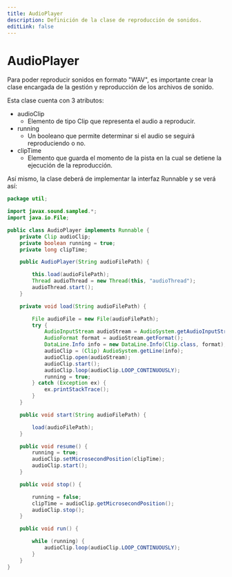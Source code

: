 ```yaml
---
title: AudioPlayer
description: Definición de la clase de reproducción de sonidos.
editLink: false
---
```


# AudioPlayer <Badge type="tip" text="Nuevo" vertical="middle" />

Para poder reproducir sonidos en formato "WAV", es importante crear la clase encargada de la gestión y reproducción de
los archivos de sonido.

Esta clase cuenta con 3 atributos:

- audioClip
    - Elemento de tipo Clip que representa el audio a reproducir.
- running
    - Un booleano que permite determinar si el audio se seguirá reproduciendo o no.
- clipTime
    - Elemento que guarda el momento de la pista en la cual se detiene la ejecución de la reproducción.

Así mismo, la clase deberá de implementar la interfaz Runnable y se verá así:

```java
package util;

import javax.sound.sampled.*;
import java.io.File;

public class AudioPlayer implements Runnable {
    private Clip audioClip;
    private boolean running = true;
    private long clipTime;

    public AudioPlayer(String audioFilePath) {

        this.load(audioFilePath);
        Thread audioThread = new Thread(this, "audioThread");
        audioThread.start();
    }

    private void load(String audioFilePath) {

        File audioFile = new File(audioFilePath);
        try {
            AudioInputStream audioStream = AudioSystem.getAudioInputStream(audioFile);
            AudioFormat format = audioStream.getFormat();
            DataLine.Info info = new DataLine.Info(Clip.class, format);
            audioClip = (Clip) AudioSystem.getLine(info);
            audioClip.open(audioStream);
            audioClip.start();
            audioClip.loop(audioClip.LOOP_CONTINUOUSLY);
            running = true;
        } catch (Exception ex) {
            ex.printStackTrace();
        }
    }

    public void start(String audioFilePath) {

        load(audioFilePath);
    }

    public void resume() {
        running = true;
        audioClip.setMicrosecondPosition(clipTime);
        audioClip.start();
    }

    public void stop() {

        running = false;
        clipTime = audioClip.getMicrosecondPosition();
        audioClip.stop();
    }

    public void run() {

        while (running) {
            audioClip.loop(audioClip.LOOP_CONTINUOUSLY);
        }
    }
}
```
